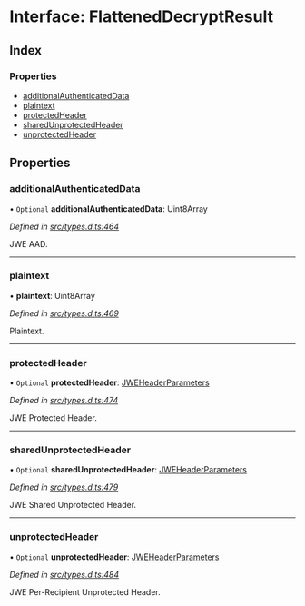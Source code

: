 # Interface: FlattenedDecryptResult

## Index

### Properties

* [additionalAuthenticatedData](_types_d_.flatteneddecryptresult.md#additionalauthenticateddata)
* [plaintext](_types_d_.flatteneddecryptresult.md#plaintext)
* [protectedHeader](_types_d_.flatteneddecryptresult.md#protectedheader)
* [sharedUnprotectedHeader](_types_d_.flatteneddecryptresult.md#sharedunprotectedheader)
* [unprotectedHeader](_types_d_.flatteneddecryptresult.md#unprotectedheader)

## Properties

### additionalAuthenticatedData

• `Optional` **additionalAuthenticatedData**: Uint8Array

*Defined in [src/types.d.ts:464](https://github.com/panva/jose/blob/v3.1.1/src/types.d.ts#L464)*

JWE AAD.

___

### plaintext

•  **plaintext**: Uint8Array

*Defined in [src/types.d.ts:469](https://github.com/panva/jose/blob/v3.1.1/src/types.d.ts#L469)*

Plaintext.

___

### protectedHeader

• `Optional` **protectedHeader**: [JWEHeaderParameters](_types_d_.jweheaderparameters.md)

*Defined in [src/types.d.ts:474](https://github.com/panva/jose/blob/v3.1.1/src/types.d.ts#L474)*

JWE Protected Header.

___

### sharedUnprotectedHeader

• `Optional` **sharedUnprotectedHeader**: [JWEHeaderParameters](_types_d_.jweheaderparameters.md)

*Defined in [src/types.d.ts:479](https://github.com/panva/jose/blob/v3.1.1/src/types.d.ts#L479)*

JWE Shared Unprotected Header.

___

### unprotectedHeader

• `Optional` **unprotectedHeader**: [JWEHeaderParameters](_types_d_.jweheaderparameters.md)

*Defined in [src/types.d.ts:484](https://github.com/panva/jose/blob/v3.1.1/src/types.d.ts#L484)*

JWE Per-Recipient Unprotected Header.
